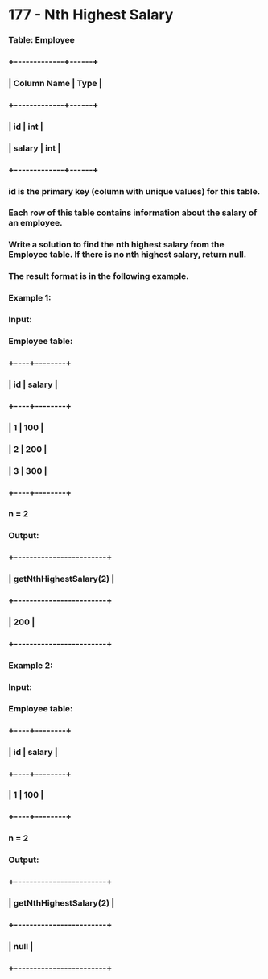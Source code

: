 # 177 - Nth Highest Salary

### Table: Employee

### +-------------+------+
### | Column Name | Type |
### +-------------+------+
### | id          | int  |
### | salary      | int  |
### +-------------+------+
### id is the primary key (column with unique values) for this table.
### Each row of this table contains information about the salary of an employee.
 

### Write a solution to find the nth highest salary from the Employee table. If there is no nth highest salary, return null.

### The result format is in the following example.

 

### Example 1:

### Input: 
### Employee table:
### +----+--------+
### | id | salary |
### +----+--------+
### | 1  | 100    |
### | 2  | 200    |
### | 3  | 300    |
### +----+--------+
### n = 2
### Output: 
### +------------------------+
### | getNthHighestSalary(2) |
### +------------------------+
### | 200                    |
### +------------------------+
### Example 2:

### Input: 
### Employee table:
### +----+--------+
### | id | salary |
### +----+--------+
### | 1  | 100    |
### +----+--------+
### n = 2
### Output: 
### +------------------------+
### | getNthHighestSalary(2) |
### +------------------------+
### | null                   |
### +------------------------+